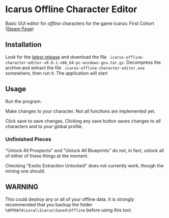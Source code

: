 # Icarus Offline Character Editor
Basic GUI editor for *offline* characters for the game Icarus: First Cohort
([Steam Page](https://store.steampowered.com/app/1149460/ICARUS/))

## Installation
Look for the [latest release](https://github.com/ipsi/icarus-offline-character-editor/releases)
and download the file ` icarus-offline-character-editor-v0.0.1-x86_64-pc-windows-gnu.tar.gz`.
Decompress the archive and extract the file ` icarus-offline-character-editor.exe` somewhere, then
run it. The application will start 

## Usage
Run the program.

Make changes to your character. Not all functions are implemented yet.

Click save to save changes. Clicking any save button saves changes to
_all_ characters and to your global profile.

### Unfinished Pieces
"Unlock All Prospects" and "Unlock All Blueprints" do not, in fact,
unlock all of either of these things at the moment.

Checking "Exotic Extraction Unlocked" does not currently work, though
the mining one should.

## WARNING
This could destroy any or all of your offline data. It is _strongly_
recommended that you backup the folder `%APPDATA\Local\Icarus\Saved\Offline`
before using this tool.